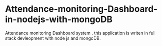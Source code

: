 # Attendance-monitoring-Dashboard-in-nodejs-with-mongoDB
Attendance monitoring Dashboard system . this application is writen in full stack devleopment with node js and mongoDB.
